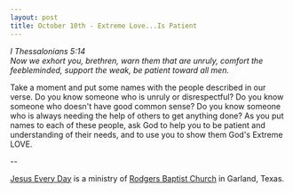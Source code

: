 ```yaml
---
layout: post
title: October 10th - Extreme Love...Is Patient
---
```


_I Thessalonians 5:14  
Now we exhort you, brethren, warn them that are unruly, comfort the
feebleminded, support the weak, be patient toward all men._

Take a moment and put some names with the people described in our
verse. Do you know someone who is unruly or disrespectful? Do you
know someone who doesn't have good common sense? Do you know someone
who is always needing the help of others to get anything done? As you
put names to each of these people, ask God to help you to be patient
and understanding of their needs, and to use you to show them God's
Extreme LOVE.

 --

<a href=http://jesuseveryday.net>Jesus Every Day</a> is a ministry of <a href=http://rodgersbaptist.net>Rodgers Baptist Church</a> in Garland, Texas.

